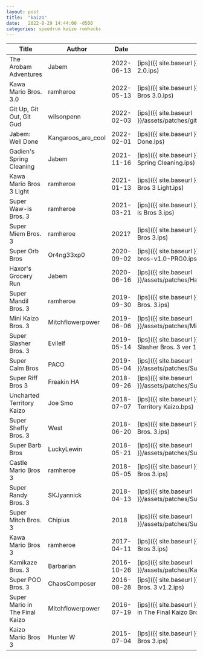 ```yaml
---
layout: post
title:  "kaizo"
date:   2022-8-29 14:44:00 -0500
categories: speedrun kaizo romhacks
---
```


| Title | Author | Date | Patch | Link |
 ---- | ------ | ---- | ---- | ----- 
| The Arobam Adventures | Jabem | 2022-06-13 | [ips]({{ site.baseurl }}/assets/patches/SMB3AA 2.0.ips) | [rh.net](https://www.romhacking.net/hacks/6511/) |
| Kawa Mario Bros. 3.0 | ramheroe | 2022-05-13 | [ips]({{ site.baseurl }}/assets/patches/Kawa Mario Bros 3.0.ips) | |
| Git Up, Git Out, Git Gud | wilsonpenn | 2022-02-03 | [ips]({{ site.baseurl }}/assets/patches/git_up_git_out_git_gud_v2_01.ips) | [rh.net](https://www.romhacking.net/hacks/6424/) |
| Jabem: Well Done | Kangaroos_are_cool | 2022-02-01 | [ips]({{ site.baseurl }}/assets/patches/Jabem Well Done.ips) | [rh.net](https://www.romhacking.net/hacks/6562/) |
| Gadien's Spring Cleaning | Jabem | 2021-11-16 | [ips]({{ site.baseurl }}/assets/patches/Gadiens Spring Cleaning.ips) | [rh.net](https://www.romhacking.net/hacks/6527/) |
| Kawa Mario Bros 3 Light | ramheroe | 2021-01-13 | [ips]({{ site.baseurl }}/assets/patches/Kawa Mario Bros 3 Light.ips) | [rh.net](https://www.romhacking.net/hacks/5653/) |
| Super Waw-is Bros. 3 | ramheroe | 2021-03-21 | [ips]({{ site.baseurl }}/assets/patches/Super Waw-is Bros 3.ips) | [local]({{ site.baseurl }}{% link pages/super_wawis_bros_3.md %}) |
| Super Miem Bros. 3 | ramheroe | 2021? | [ips]({{ site.baseurl }}/assets/patches/Super Miem Bros 3.ips) | |
| Super Orb Bros | Or4ng33xp0 | 2020-09-02 | [ips]({{ site.baseurl }}/assets/patches/super-orb-bros-v1.0-PRG0.ips) | [rh.net](https://www.romhacking.net/hacks/5384/) |
| Haxor's Grocery Run | Jabem | 2020-06-16 | [ips]({{ site.baseurl }}/assets/patches/Haxor_Grocery_Run_2_0.ips) | [rh.net](https://www.romhacking.net/hacks/6523/) |
| Super Mandil Bros. 3 | ramheroe | 2019-09-30 | [ips]({{ site.baseurl }}/assets/patches/Super Mandil Bros. 3.ips) | [rh.net](https://www.romhacking.net/hacks/4690/) |
| Mini Kaizo Bros. 3 | Mitchflowerpower | 2019-06-06 | [ips]({{ site.baseurl }}/assets/patches/MiniKaizoBros.3 (PRG0).ips) | [rh.net](https://www.romhacking.net/hacks/4562/) |
| Super Slasher Bros. 3 | Evilelf | 2019-05-14 | [ips]({{ site.baseurl }}/assets/patches/Super Slasher Bros. 3 ver 1.3.ips) | [rh.net](https://www.romhacking.net/hacks/4639/) |
| Super Calm Bros | PACO | 2019-05-04 | [ips]({{ site.baseurl }}/assets/patches/Super_Calm_Bros_1.1.ips) | [rh.net](https://www.romhacking.net/hacks/4489/) |
| Super Riff Bros 3 | Freakin HA | 2018-09-26 | [ips]({{ site.baseurl }}/assets/patches/Super_Riff_Bros._3 v1.21.ips) | [rh.net](https://www.romhacking.net/hacks/4144/) |
| Uncharted Territory Kaizo | Joe Smo | 2018-07-07 | [ips]({{ site.baseurl }}/assets/patches/Uncharted Territory Kaizo.bps) | [rh.net](https://www.romhacking.net/hacks/4067/) |
| Super Sheffy Bros. 3 | West | 2018-06-20 | [ips]({{ site.baseurl }}/assets/patches/Super Sheffy Bros. 3.ips) | [rh.net](https://www.romhacking.net/hacks/4047/) |
| Super Barb Bros | LuckyLewin | 2018-05-21 | [ips]({{ site.baseurl }}/assets/patches/SuperBarbBros.ips) | [rh.net](https://www.romhacking.net/hacks/4004/) |
| Castle Mario Bros 3 | ramheroe | 2018-05-05 | [ips]({{ site.baseurl }}/assets/patches/Castle Mario Bros 3.ips) | [rh.net](https://www.romhacking.net/hacks/3988/) |
| Super Randy Bros. 3 | SKJyannick | 2018-04-13 | [ips]({{ site.baseurl }}/assets/patches/Super_Randy_Bros._3.ips) | [rh.net](https://www.romhacking.net/hacks/4701/) |
| Super Mitch Bros. 3 | Chipius | 2018 | [ips]({{ site.baseurl }}/assets/patches/SuperMitchBros2.0.ips) | [rh.net](https://www.romhacking.net/hacks/4058/) |
| Kawa Mario Bros 3 | ramheroe | 2017-04-11 | [ips]({{ site.baseurl }}/assets/patches/Kawa Mario Bros 3.ips) | [rh.net](https://www.romhacking.net/hacks/3438/) |
| Kamikaze Bros. 3 | Barbarian | 2016-10-26 | [ips]({{ site.baseurl }}/assets/patches/KamikazeBros3.ips) | [rh.net](https://www.romhacking.net/hacks/3157/) |
| Super POO Bros. 3 | ChaosComposer | 2016-08-28 | [ips]({{ site.baseurl }}/assets/patches/Super POO Bros. 3  v1.2.ips) | [rh.net](https://www.romhacking.net/hacks/3040/) |
| Super Mario in The Final Kaizo | Mitchflowerpower | 2016-07-19 | [ips]({{ site.baseurl }}/assets/patches/Super Mario in The Final Kaizo Bros3.ips) | [rh.net](https://www.romhacking.net/hacks/2940/) |
| Kaizo Mario Bros 3 | Hunter W | 2015-07-04 | [ips]({{ site.baseurl }}/assets/patches/Kaizo Mario Bros 3.ips) | [rh.net](https://www.romhacking.net/hacks/2477/) |
